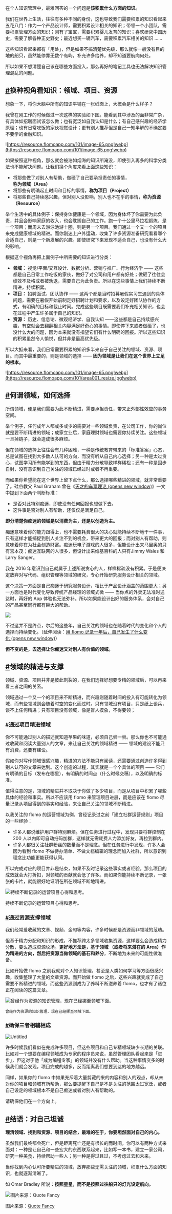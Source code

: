 在个人知识管理中，最难回答的一个问题是**该积累什么方面的知识。**

我们在世界上生活，往往有多种不同的身份，这也导致我们需要积累的知识看起来五花八门：作为一个产品设计师，需要积累设计相关的知识；带领一个小团队，需要积累管理方面的知识；刚有了宝宝，需要积累婴儿发育的知识；喜欢研究中国历史，需要了解各种正史野史；最近想买一辆汽车，需要积累汽车相关的知识 ……

这些知识看起来都有「用处」，但是如果不搞清楚优先级，那么就像一艘没有目的地的船只，虽然能停靠无数个岛屿，补充许多给养，却不知道要航向何处。

所以如果不想清楚自己该在哪些方面投入，那么再好的笔记工具也无法解决知识管理混乱的问题。

## [#](https://help.flomoapp.com/thinking/area.html#%E6%8D%A2%E7%A7%8D%E8%A7%86%E8%A7%92%E7%9C%8B%E7%9F%A5%E8%AF%86-%E9%A2%86%E5%9F%9F%E3%80%81%E9%A1%B9%E7%9B%AE%E3%80%81%E8%B5%84%E6%BA%90)换种视角看知识：领域、项目、资源

想象一下，将你大脑中所有的知识平铺在一张纸面上，大概会是什么样子？

我曾在刚工作的时候做过一次这样的实验如下图。能看到其中涉及的面非常广杂，有具体如招聘面试该怎么做；也有宽泛如自我认知是什么；有自己感兴趣的经济学原理；也有日常吃饭的家伙视觉设计；更有别人推荐但是自己一知半解的不确定要不要学的金融知识。

![https://resource.flomoapp.com/101/image-65.png!webp](https://resource.flomoapp.com/101/image-65.png!webp)

如果按照这种视角，那么就会被浩如烟海的知识所淹没，即使引入再多的科学分类法也不能解决问题。让我们换个角度来看上面这些知识：

- 将那些做了对别人有帮助，做砸了自己要承担责任的事情，**称为领域（Area）**
- 将那些有明确起止时间和目标的事情，**称为项目（Project）**
- 将那些自己持续感兴趣，但对别人没影响，别人也不在乎的事情，**称为资源（Resource）**

举个生活中的具体例子：保持身体健康是一个领域，因为身体坏了你需要为此负责，并且会影响家庭的收入，也会耽搁自己的工作。跑一个十公里马拉松锻炼，是一个项目；而周末去游泳池游十圈，则是另一个项目。我们通过一个又一个的项目来完成健康领域的精进。而你刚迷上户外运动，收集了许多资源准备研究看看哪个合适自己，则是一个新发展的兴趣。即使研究下来发现不适合自己，也没有什么大的影响。

根据这个视角再把上面例子中所需要的知识进行分类：

- **领域：** 视觉/平面/交互设计、数据分析、营销与推广、行为经济学 —— 这些都是自己日常工作吃饭的家伙，做好了对公司和用户都有好处；做砸了往往会绩效不及格或者被劝退，需要自己为此负责。所以在这些事情上我们持续不断精进，持续积累。
- **项目：** 招聘面试、团队协作 —— 这两个都是当时招募暑假实习生遇到的具体问题，需要在暑假开始前制定好招聘计划和要求，以及设定好团队协作的方式，有明确的目标和截止时间。完成这些项目既需要我们补充相关知识，也会在过程中产生许多属于自己的知识。
- **资源：** 历史、信息论、微观经济学、自我认知 ——这些都是自己持续感兴趣，有空就会去翻翻相关内容满足好奇心的事情。即使停下来或者做砸了，也没什么大的问题，因为本来就没有指望它们有什么明确的回报。所以这些知识的积累虽然令人愉悦，但并非是最高优先级。

所以大抵来看，我们日常需要积累的知识多半来自于自己关注的领域、资源、项目。而其中最重要的，则是领域的选择 —— **因为领域是让我们在这个世界上立足的根本。**

![https://resource.flomoapp.com/101/image-65.png!webp](https://resource.flomoapp.com/101/area001_resize.jpg!webp)

## [#](https://help.flomoapp.com/thinking/area.html#%E4%BD%95%E8%B0%93%E9%A2%86%E5%9F%9F-%E5%A6%82%E4%BD%95%E9%80%89%E6%8B%A9)何谓领域，如何选择

所谓领域，便是我们需要为此不断精进，需要承担责任，带来正外部性效应的事务空间。

举个例子，任何成年人都或多或少的需要对一些领域负责，在公司工作，你的岗位就是要不断精进的领域；成家立业后，家庭理财领域也需要你持续关注。这些领域一旦掉链子，就会造成很多麻烦。

但在领域的选择上往往会有几种困难，一种是传统教育带来的「标准答案」心态，总是试图在找到大多数人认可的方向，而没有听从自己内心选择；另一种是太过贪心，试图学习所有能学到的东西，但由于精力分散导致样样稀松；还有一种是固步自封，没有意识到自己关注的领域已经过时或者不再重要。

而如果你希望能在这个世界上留下点什么，那么选择哪些精进的领域，就非常重要了。硅谷教父 Paul Graham 曾在《[天才的车票理论 (opens new window)](https://www.notion.so/8b9a0810bed7427f937f95eab10d95cf)》一文中提到下面两个判断标准：

- 是否对此特别痴迷，即使没有任何回报也想做下去。
- 这件事是否对别人有帮助，还仅仅是满足自己。

**即分清楚你痴迷的领域是以消费为主，还是以创造为主。**

痴迷意味着你的能力跟得上，也不需要耗费很大的决心就能持续不断地干一件事，只有这样才能捕捉到别人关注不到的机会，带来更大的回报；而对别人有帮助，则意味着你在为社会创造财富。痴迷玩电子游戏的人很多，但能设计出来马里奥的只有宫本茂；痴迷互联网的人很多，但设计出来维基百科的人只有Jimmy Wales 和 Larry Sanger。

我在 2016 年意识到自己就属于上述所说贪心的人，样样稀疏没有积累。于是便决定放弃对写代码、组织管理等领域的研究，专心开始研究服务设计相关的领域。

这个决策一方面是自己痴迷于研究服务设计，相比于产品设计涵盖的范围更大；另一方面也是时代变化导致传统产品经理的领域式微 —— 当你点的外卖无法准时送达时，再好的 App 体验也无法弥补。所以如果能设计出好的服务体系，会对自己的产品甚至同行都有巨大的帮助。

![](https://resource.flomoapp.com/101/area007_resize.jpg!webp)

不过这并不是终点，尔后的这些年，自己关注的领域也在随着时代的变化和个人的选择而持续变化。（延伸阅读：[用 flomo 记录一年后，自己发生了什么变化 (opens new window)](https://mp.weixin.qq.com/s/9A_XLmUTRAYRKtfnow3_Rw)）

**但不变的是，去选择让你痴迷又对别人有价值的领域。**

## [#](https://help.flomoapp.com/thinking/area.html#%E9%A2%86%E5%9F%9F%E7%9A%84%E7%B2%BE%E8%BF%9B%E4%B8%8E%E6%94%AF%E6%92%91)领域的精进与支撑

领域、资源、项目并非是彼此割裂的，在我们选择好想要专精的领域后，可以再来看三者之间的关系。

领域通过一个又一个的项目来不断精进，而兴趣则随着时间的投入有可能转化为领域，而有些领域则会随着时空的变化而过时。只有领域没有项目，只是纸上谈兵，谈不上任何精进；只有项目没有领域，像是盲人摸象，不得要领；

### [#](https://help.flomoapp.com/thinking/area.html#%E9%80%9A%E8%BF%87%E9%A1%B9%E7%9B%AE%E7%B2%BE%E8%BF%9B%E9%A2%86%E5%9F%9F)通过项目精进领域

你不可能通过别人的描述就知道苹果的味道，必须自己尝一尝。那么你也不可能通过收藏和阅读大量别人的文章，来让自己关注的领域精进 —— 领域的建设不能只有消费，还要有建设。

假如你对写作领域很感兴趣，精进的方法不能只有阅读，还需要通过创造许多得到别人认可的文章来达到。这个创造的过程，其实就是一个个具体的项目 —— 它们有明确的目标（发布在哪里），有明确的时间点（什么时候交稿），以及明确的标准。

值得注意的是，领域的精进并不取决于你做了多少项目，而是从项目中积累了哪些具体的经验和事实。所以不应该用 flomo 来管理项目进展，而是应该在 flomo 尽量记录从项目得到的事实和经验，来让自己关注的领域不断精进。

以我关注的 flomo 的运营领域为例，曾经记录过之前「建立社群运营规则」项目的一些经验：

- 许多人都说维护用户群特别麻烦。但在任务进行过程中，发现只要将群控制在 200 人以内即可自动扫码加群，这样就无需耗费人力添加好友，再拉到群内。
- 许多人都很关注社群粉丝的数量而不是理念。但在任务进行中发现，许多人会因为看到 flomo 不做待办清单、不做文档编辑的理念而加入社群，所以意识到理念比功能更能获得认同。

所以完成对应的项目并非是结束，如果不及时记录这些事实或者经验，那么项目的成效就会大打折扣，对领域的贡献就会低了许多。而如果你能持续不断记录，一张张的卡片，就能很好地证明在所在领域不断地精进。

![持续不断记录的运营项目心得和思考。](https://resource.flomoapp.com/101/area003_resize.jpg!webp)

持续不断记录的运营项目心得和思考。

### [#](https://help.flomoapp.com/thinking/area.html#%E9%80%9A%E8%BF%87%E8%B5%84%E6%BA%90%E6%94%AF%E6%92%91%E9%A2%86%E5%9F%9F)通过资源支撑领域

我们经常爱收藏的文章、视频、金句等内容，许多时候都是资源而非领域的范畴。

但基于精力分配和知识的形成，不推荐跨太多领域收集资源，这样要么会造成精力分散，要么造成资源坟场。**更好地方法是，基于领域 （或者将来潜在的 Area）作为精进的方向，然后把资源当做领域的基石和养分**，不断地为未来的可能性做准备。

比如开始做 flomo 之前我就对个人知识管理，甚至是人类如何学习等方面很感兴趣，收集整理了大量的文章资源。而开始做 flomo 之后，这些兴趣就变成了自己需要不断精进的领域，而这些资源则成为了养料不断滋养着 flomo，也才有了诸位正在阅读的这篇文章。

![曾经作为资源的知识管理，现在已经挪至领域下面。](https://resource.flomoapp.com/101/area004_resize.jpg!webp)

`曾经作为资源的知识管理，现在已经挪至领域下面。`

### [#](https://help.flomoapp.com/thinking/area.html#%E7%A1%AE%E4%BF%9D%E4%B8%89%E8%80%85%E7%9B%B8%E8%BE%85%E7%9B%B8%E6%88%90)确保三者相辅相成

![Untitled](https://resource.flomoapp.com/101/area002_resize.jpg!webp)

许多时候我们看似在完成许多项目，但这些项目和自己专精领域缺少长期的关联。比如对一个想要在编程领域成为专家的程序员来说，虽然管理团队看起来是「进步」，但这对于他「成为编程专家」的领域并没有什么帮助。当这种事情变多的时候我们就会发现，项目完成的越多，反而距离我们想要到达的地方越远。

同样，如果你的 flomo 中如果充斥着大量剪藏的来的内容和别人的观点，却从未对你的项目和领域有所帮助，那么要提醒下自己是不是关注的范围太过宽泛，或者自己设定的领域根本不是自己痴迷或者对别人有帮助的。

请确保他们在一个方向上。

## [#](https://help.flomoapp.com/thinking/area.html#%E7%BB%93%E8%AF%AD-%E5%AF%B9%E8%87%AA%E5%B7%B1%E5%9D%A6%E8%AF%9A)结语：对自己坦诚

**理清领域、找到和资源、项目的结合，最难的在于，你要坦然面对自己的内心。**

虽然我们最终都会死亡，但是距离死亡还是有很长的而时间，你可以有两种方式来面对：一种是让自己和一些宏大的东西联系起来，比如写一本书，建立一家公司，研究一种美食，持续帮助一些人；另一种是得过且过，不考虑过去和未来。

当你找到内心认可所要精进的领域，放弃那些无需关注的领域，积累什么方面的知识，也就逐渐清晰了。

如 Omar Bradley 所说：**按照星星，而不是按照过往船只的灯光设定航向。**

![图片来源：Quote Fancy](https://resource.flomoapp.com/101/area006.jpg!webp)

图片来源：[Quote Fancy](https://quotefancy.com/quote/879313/Omar-N-Bradley-Set-your-course-by-the-stars-not-by-the-lights-of-every-passing-ship)